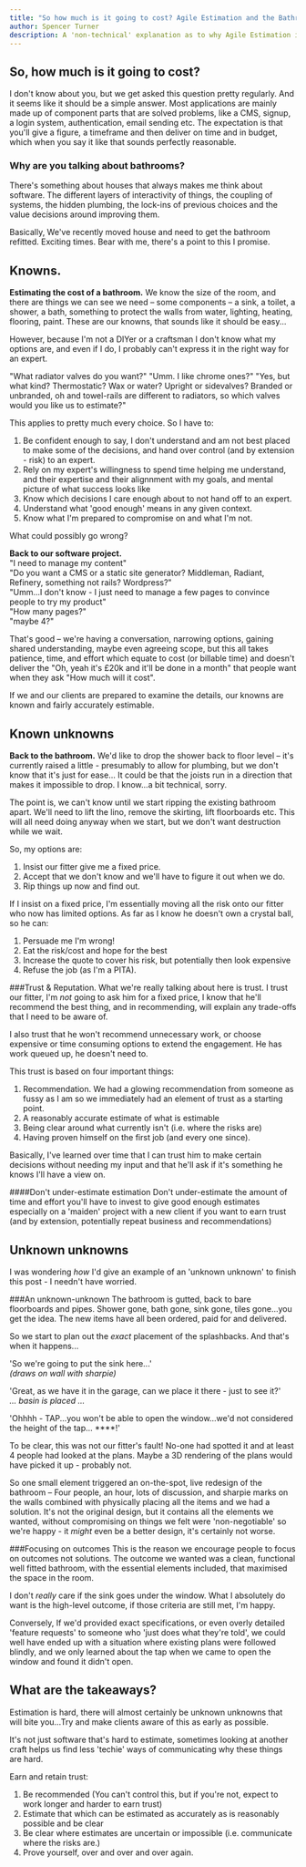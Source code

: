 ```yaml
---
title: "So how much is it going to cost? Agile Estimation and the Bathroom tap..."
author: Spencer Turner
description: A 'non-technical' explanation as to why Agile Estimation is hard.
---
```


## So, how much is it going to cost? 
I don't know about you, but we get asked this question pretty regularly. And it seems like it should be a simple answer. Most applications are mainly made up of component parts that are solved problems, like a CMS, signup, a login system, authentication, email sending etc. The expectation is that you'll give a figure, a timeframe and then deliver on time and in budget, which when you say it like that sounds perfectly reasonable.

### Why are you talking about bathrooms?
There's something about houses that always makes me think about software. The different layers of interactivity of things, the coupling of systems, the hidden plumbing, the lock-ins of previous choices and the value decisions around improving them.

Basically, We've recently moved house and need to get the bathroom refitted. Exciting times. Bear with me, there's a point to this I promise.

## Knowns. 
**Estimating the cost of a bathroom.**
We know the size of the room, and there are things we can see we need – some components – a sink, a toilet, a shower, a bath, something to protect the walls from water, lighting, heating, flooring, paint. These are our knowns, that sounds like it should be easy...

However, because I'm not a DIYer or a craftsman I don't know what my options are, and even if I do, I probably can't express it in the right way for an expert.

"What radiator valves do you want?" 
"Umm. I like chrome ones?"
"Yes, but what kind? Thermostatic? Wax or water? Upright or sidevalves? Branded or unbranded, oh and towel-rails are different to radiators, so which valves would you like us to estimate?"

This applies to pretty much every choice. So I have to:

1. Be confident enough to say, I don't understand and am not best placed to make some of the decisions, and hand over control (and by extension - risk) to an expert.
1. Rely on my expert's willingness to spend time helping me understand, and their expertise and their alignnment with my goals, and mental picture of what success looks like
1. Know which decisions I care enough about to not hand off to an expert.
1. Understand what 'good enough' means in any given context.
1. Know what I'm prepared to compromise on and what I'm not.

What could possibly go wrong?

**Back to our software project.**  
"I need to manage my content"  
"Do you want a CMS or a static site generator? Middleman, Radiant, Refinery, something not rails? Wordpress?"  
"Umm...I don't know - I just need to manage a few pages to convince people to try my product"  
"How many pages?"  
"maybe 4?"  

That's good – we're having a conversation, narrowing options, gaining shared understanding, maybe even agreeing scope, but this all takes patience, time, and effort which equate to cost (or billable time) and doesn't deliver the "Oh, yeah it's £20k and it'll be done in a month" that people want when they ask "How much will it cost".

If we and our clients are prepared to examine the details, our knowns are known and fairly accurately estimable.

## Known unknowns

**Back to the bathroom.**
We'd like to drop the shower back to floor level – it's currently raised a little - presumably to allow for plumbing, but we don't know that it's just for ease... It could be that the joists run in a direction that makes it impossible to drop. I know...a bit technical, sorry. 

The point is, we can't know until we start ripping the existing bathroom apart. We'll need to lift the lino, remove the skirting, lift floorboards etc. This will all need doing anyway when we start, but we don't want destruction while we wait.

So, my options are:

1. Insist our fitter give me a fixed price.
1. Accept that we don't know and we'll have to figure it out when we do.
1. Rip things up now and find out.

If I insist on a fixed price, I'm essentially moving all the risk onto our fitter who now has limited options. As far as I know he doesn't own a crystal ball, so he can:

1. Persuade me I'm wrong!
1. Eat the risk/cost and hope for the best
1. Increase the quote to cover his risk, but potentially then look expensive
1. Refuse the job (as I'm a PITA).

###Trust & Reputation.
What we're really talking about here is trust. I trust our fitter, I'm _not_ going to ask him for a fixed price, I know that he'll recommend the best thing, and in recommending, will explain any trade-offs that I need to be aware of. 

I also trust that he won't recommend unnecessary work, or choose expensive or time consuming options to extend the engagement. He has work queued up, he doesn't need to.

This trust is based on four important things:

1. Recommendation. We had a glowing recommendation from someone as fussy as I am so we immediately had an element of trust as a starting point.
1. A reasonably accurate estimate of what is estimable 
1. Being clear around what currently isn't (i.e. where the risks are)
1. Having proven himself on the first job (and every one since). 

Basically, I've learned over time that I can trust him to make certain decisions without needing my input and that he'll ask if it's something he knows I'll have a view on.

####Don't under-estimate estimation
Don't under-estimate the amount of time and effort you'll have to invest to give good enough estimates especially on a 'maiden' project with a new client if you want to earn trust (and by extension, potentially repeat business and recommendations)

## Unknown unknowns
I was wondering _how_ I'd give an example of an 'unknown unknown' to finish this post - I needn't have worried.

###An unknown-unknown
The bathroom is gutted, back to bare floorboards and pipes. Shower gone, bath gone, sink gone, tiles gone...you get the idea. The new items have all been ordered, paid for and delivered. 

So we start to plan out the _exact_ placement of the splashbacks. And that's when it happens...

'So we're going to put the sink here...'  
_(draws on wall with sharpie)_

'Great, as we have it in the garage, can we place it there - just to see it?'  
_... basin is placed ..._

'Ohhhh - TAP...you won't be able to open the window...we'd not considered the height of the tap... ****!'

To be clear, this was not our fitter's fault! No-one had spotted it and at least 4 people had looked at the plans. Maybe a 3D rendering of the plans would have picked it up - probably not. 

So one small element triggered an on-the-spot, live redesign of the bathroom – Four people, an hour, lots of discussion, and sharpie marks on the walls combined with physically placing all the items and we had a solution. It's not the original design, but it contains all the elements we wanted, without compromising on things we felt were 'non-negotiable' so we're happy - it _might_ even be a better design, it's certainly not worse.

###Focusing on outcomes
This is the reason we encourage people to focus on outcomes not solutions. The outcome we wanted was a clean, functional well fitted bathroom, with the essential elements included, that maximised the space in the room.

I don't _really_ care if the sink goes under the window. What I absolutely do want is the high-level outcome, if those criteria are still met, I'm happy.

Conversely, If we'd provided exact specifications, or even overly detailed 'feature requests' to someone who 'just does what they're told', we could well have ended up with a situation where existing plans were followed blindly, and we only learned about the tap when we came to open the window and found it didn't open.

## What are the takeaways?
Estimation is hard, there will almost certainly be unknown unknowns that will bite you...Try and make clients aware of this as early as possible. 

It's not just software that's hard to estimate, sometimes looking at another craft helps us find less 'techie' ways of communicating why these things are hard.

Earn and retain trust:

1. Be recommended (You can't control this, but if you're not, expect to work longer and harder to earn trust)
1. Estimate that which can be estimated as accurately as is reasonably possible and be clear 
1. Be clear where estimates are uncertain or impossible (i.e. communicate where the risks are.)
1. Prove yourself, over and over and over again.

